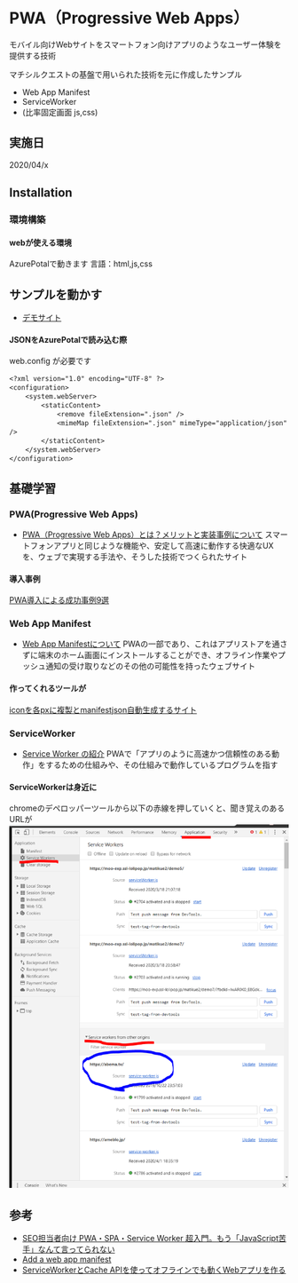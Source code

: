 # PWA（Progressive Web Apps）

モバイル向けWebサイトをスマートフォン向けアプリのようなユーザー体験を提供する技術

マチシルクエストの基盤で用いられた技術を元に作成したサンプル
- Web App Manifest
- ServiceWorker
- (比率固定画面 js,css)


## 実施日

2020/04/x

## Installation

### 環境構築

#### webが使える環境
AzurePotalで動きます
言語：html,js,css

## サンプルを動かす

- [デモサイト](https://my-16421.azurewebsites.net/zemi-pwa)

#### JSONをAzurePotalで読み込む際
web.config が必要です
```web.config
<?xml version="1.0" encoding="UTF-8" ?>
<configuration>
    <system.webServer>
        <staticContent>
            <remove fileExtension=".json" />
            <mimeMap fileExtension=".json" mimeType="application/json" />
        </staticContent>
    </system.webServer>
</configuration>
```

## 基礎学習

### PWA(Progressive Web Apps)

- [PWA（Progressive Web Apps）とは？メリットと実装事例について](https://digital-marketing.jp/seo/what-is-progressive-web-apps/)
スマートフォンアプリと同じような機能や、安定して高速に動作する快適なUXを、ウェブで実現する手法や、そうした技術でつくられたサイト

#### 導入事例

[PWA導入による成功事例9選](https://yapp.li/magazine/3175/#PWA9)

### Web App Manifest

- [Web App Manifestについて](https://developer.mozilla.org/ja/docs/Web/Manifest)
PWAの一部であり、これはアプリストアを通さずに端末のホーム画面にインストールすることができ、オフライン作業やプッシュ通知の受け取りなどのその他の可能性を持ったウェブサイト

#### 作ってくれるツールが

[iconを各pxに複製とmanifestjson自動生成するサイト](https://app-manifest.firebaseapp.com/)

### ServiceWorker

- [Service Worker の紹介](https://developers.google.com/web/fundamentals/primers/service-workers?hl=ja)
PWAで「アプリのように高速かつ信頼性のある動作」をするための仕組みや、その仕組みで動作しているプログラムを指す

#### ServiceWorkerは身近に

chromeのデペロッパーツールから以下の赤線を押していくと、聞き覚えのあるURLが
![](readme_img/f12.png)

## 参考

- [SEO担当者向け PWA・SPA・Service Worker 超入門。もう「JavaScript苦手」なんて言ってられない](https://webtan.impress.co.jp/e/2019/08/19/33635)
- [Add a web app manifest](https://web.dev/add-manifest/)
- [ServiceWorkerとCache APIを使ってオフラインでも動くWebアプリを作る](https://qiita.com/horo/items/175c8fd7513138308930)
